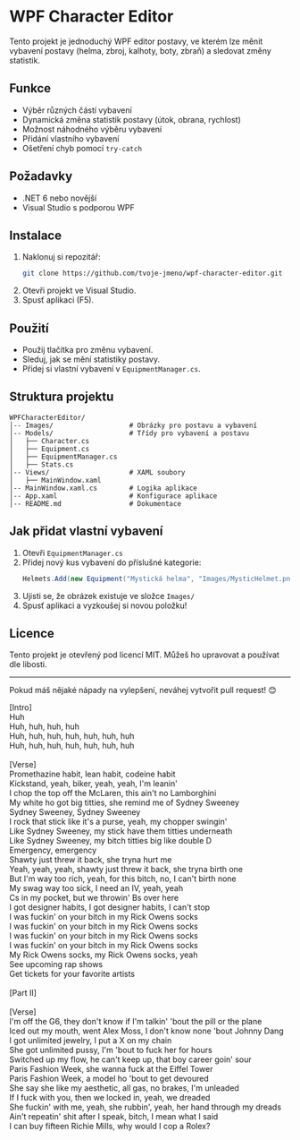 # WPF Character Editor

Tento projekt je jednoduchý WPF editor postavy, ve kterém lze měnit vybavení postavy (helma, zbroj, kalhoty, boty, zbraň) a sledovat změny statistik.

## Funkce
- Výběr různých částí vybavení
- Dynamická změna statistik postavy (útok, obrana, rychlost)
- Možnost náhodného výběru vybavení
- Přidání vlastního vybavení
- Ošetření chyb pomocí `try-catch`

## Požadavky
- .NET 6 nebo novější
- Visual Studio s podporou WPF

## Instalace
1. Naklonuj si repozitář:
   ```sh
   git clone https://github.com/tvoje-jmeno/wpf-character-editor.git
   ```
2. Otevři projekt ve Visual Studio.
3. Spusť aplikaci (F5).

## Použití
- Použij tlačítka pro změnu vybavení.
- Sleduj, jak se mění statistiky postavy.
- Přidej si vlastní vybavení v `EquipmentManager.cs`.

## Struktura projektu
```
WPFCharacterEditor/
│-- Images/                   # Obrázky pro postavu a vybavení
│-- Models/                   # Třídy pro vybavení a postavu
│   ├── Character.cs
│   ├── Equipment.cs
│   ├── EquipmentManager.cs
│   ├── Stats.cs
│-- Views/                    # XAML soubory
│   ├── MainWindow.xaml
│-- MainWindow.xaml.cs        # Logika aplikace
│-- App.xaml                  # Konfigurace aplikace
│-- README.md                 # Dokumentace
```

## Jak přidat vlastní vybavení
1. Otevři `EquipmentManager.cs`
2. Přidej nový kus vybavení do příslušné kategorie:
   ```csharp
   Helmets.Add(new Equipment("Mystická helma", "Images/MysticHelmet.png", 5, 2, -1));
   ```
3. Ujisti se, že obrázek existuje ve složce `Images/`
4. Spusť aplikaci a vyzkoušej si novou položku!

## Licence
Tento projekt je otevřený pod licencí MIT. Můžeš ho upravovat a používat dle libosti.

---

Pokud máš nějaké nápady na vylepšení, neváhej vytvořit pull request! 😊



<p align="left">[Intro]<br>Huh<br>Huh, huh, huh, huh<br>Huh, huh, huh, huh, huh, huh, huh<br>Huh, huh, huh, huh, huh, huh, huh<br><br>[Verse]<br>Promethazine habit, lean habit, codeine habit<br>Kickstand, yeah, biker, yeah, yeah, I'm leanin'<br>I chop the top off the McLaren, this ain't no Lamborghini<br>My white ho got big titties, she remind me of Sydney Sweeney<br>Sydney Sweeney, Sydney Sweeney<br>I rock that stick like it's a purse, yeah, my chopper swingin'<br>Like Sydney Sweeney, my stick have them titties underneath<br>Like Sydney Sweeney, my bitch titties big like double D<br>Emergency, emergency<br>Shawty just threw it back, she tryna hurt me<br>Yeah, yeah, yeah, shawty just threw it back, she tryna birth one<br>But I'm way too rich, yeah, for this bitch, no, I can't birth none<br>My swag way too sick, I need an IV, yeah, yeah<br>Cs in my pocket, but we throwin' Bs over here<br>I got designer habits, I got designer habits, I can't stop<br>I was fuckin' on your bitch in my Rick Owens socks<br>I was fuckin' on your bitch in my Rick Owens socks<br>I was fuckin' on your bitch in my Rick Owens socks<br>I was fuckin' on your bitch in my Rick Owens socks<br>My Rick Owens socks, my Rick Owens socks, yeah<br>See upcoming rap shows<br>Get tickets for your favorite artists<br><br>[Part II]<br><br>[Verse]<br>I'm off the G6, they don't know if I'm talkin' 'bout the pill or the plane<br>Iced out my mouth, went Alex Moss, I don't know none 'bout Johnny Dang<br>I got unlimited jewelry, I put a X on my chain<br>She got unlimited pussy, I'm 'bout to fuck her for hours<br>Switched up my flow, he can't keep up, that boy career goin' sour<br>Paris Fashion Week, she wanna fuck at the Eiffel Tower<br>Paris Fashion Week, a model ho 'bout to get devoured<br>She say she like my aesthetic, all gas, no brakes, I'm unleaded<br>If I fuck with you, then we locked in, yeah, we dreaded<br>She fuckin' with me, yeah, she rubbin', yeah, her hand through my dreads<br>Ain't repeatin' shit after I speak, bitch, I mean what I said<br>I can buy fifteen Richie Mills, why would I cop a Rolex?</p>

###
